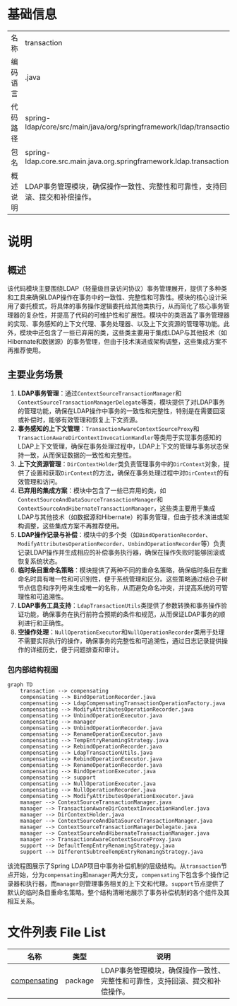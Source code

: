 # 基础信息

|      |      |
|------|------|
| 名称 | transaction |
| 编码语言 | .java |
| 代码路径 | spring-ldap/core/src/main/java/org/springframework/ldap/transaction |
| 包名 | spring-ldap.core.src.main.java.org.springframework.ldap.transaction |
| 概述说明 | LDAP事务管理模块，确保操作一致性、完整性和可靠性，支持回滚、提交和补偿操作。 |

# 说明

## 概述
该代码模块主要围绕LDAP（轻量级目录访问协议）事务管理展开，提供了多种类和工具来确保LDAP操作在事务中的一致性、完整性和可靠性。模块的核心设计采用了委托模式，将具体的事务操作逻辑委托给其他类执行，从而简化了核心事务管理器的复杂性，并提高了代码的可维护性和扩展性。模块中的类涵盖了事务管理器的实现、事务感知的上下文代理、事务处理器、以及上下文资源的管理等功能。此外，模块中还包含了一些已弃用的类，这些类主要用于集成LDAP与其他技术（如Hibernate和数据源）的事务管理，但由于技术演进或架构调整，这些集成方案不再推荐使用。

## 主要业务场景
1. **LDAP事务管理**：通过`ContextSourceTransactionManager`和`ContextSourceTransactionManagerDelegate`等类，模块提供了对LDAP事务的管理功能，确保在LDAP操作中事务的一致性和完整性，特别是在需要回滚或补偿时，能够有效管理和恢复上下文资源。
2. **事务感知的上下文管理**：`TransactionAwareContextSourceProxy`和`TransactionAwareDirContextInvocationHandler`等类用于实现事务感知的LDAP上下文管理，确保在事务处理过程中，LDAP上下文的管理与事务状态保持一致，从而保证数据的一致性和完整性。
3. **上下文资源管理**：`DirContextHolder`类负责管理事务中的`DirContext`对象，提供了设置和获取`DirContext`的方法，确保在事务处理过程中对`DirContext`的有效管理和访问。
4. **已弃用的集成方案**：模块中包含了一些已弃用的类，如`ContextSourceAndDataSourceTransactionManager`和`ContextSourceAndHibernateTransactionManager`，这些类主要用于集成LDAP与其他技术（如数据源和Hibernate）的事务管理，但由于技术演进或架构调整，这些集成方案不再推荐使用。
5. **LDAP操作记录与补偿**：模块中的多个类（如`BindOperationRecorder`、`ModifyAttributesOperationRecorder`、`UnbindOperationRecorder`等）负责记录LDAP操作并生成相应的补偿事务执行器，确保在操作失败时能够回滚或恢复系统状态。
6. **临时条目重命名策略**：模块提供了两种不同的重命名策略，确保临时条目在重命名时具有唯一性和可识别性，便于系统管理和区分。这些策略通过结合子树节点信息和序列号来生成唯一的名称，从而避免命名冲突，并提高系统的可管理性和可追溯性。
7. **LDAP事务工具支持**：`LdapTransactionUtils`类提供了参数转换和事务操作验证功能，确保事务在执行前符合预期的条件和规范，从而保证LDAP事务的顺利进行和正确性。
8. **空操作处理**：`NullOperationExecutor`和`NullOperationRecorder`类用于处理不需要实际执行的操作，确保事务的完整性和可追溯性，通过日志记录提供操作的详细历史，便于问题排查和审计。


### 包内部结构视图

```mermaid
graph TD
    transaction --> compensating
    compensating --> BindOperationRecorder.java
    compensating --> LdapCompensatingTransactionOperationFactory.java
    compensating --> ModifyAttributesOperationRecorder.java
    compensating --> UnbindOperationExecutor.java
    compensating --> manager
    compensating --> UnbindOperationRecorder.java
    compensating --> RenameOperationExecutor.java
    compensating --> TempEntryRenamingStrategy.java
    compensating --> RebindOperationRecorder.java
    compensating --> LdapTransactionUtils.java
    compensating --> RebindOperationExecutor.java
    compensating --> RenameOperationRecorder.java
    compensating --> BindOperationExecutor.java
    compensating --> support
    compensating --> NullOperationExecutor.java
    compensating --> NullOperationRecorder.java
    compensating --> ModifyAttributesOperationExecutor.java
    manager --> ContextSourceTransactionManager.java
    manager --> TransactionAwareDirContextInvocationHandler.java
    manager --> DirContextHolder.java
    manager --> ContextSourceAndDataSourceTransactionManager.java
    manager --> ContextSourceTransactionManagerDelegate.java
    manager --> ContextSourceAndHibernateTransactionManager.java
    manager --> TransactionAwareContextSourceProxy.java
    support --> DefaultTempEntryRenamingStrategy.java
    support --> DifferentSubtreeTempEntryRenamingStrategy.java
```

该流程图展示了Spring LDAP项目中事务补偿机制的层级结构。从`transaction`节点开始，分为`compensating`和`manager`两大分支，`compensating`下包含多个操作记录器和执行器，而`manager`则管理事务相关的上下文和代理。`support`节点提供了默认的临时条目重命名策略。整个结构清晰地展示了事务补偿机制的各个组件及其相互关系。

# 文件列表 File List

| 名称   | 类型  | 说明 |
|-------|------|-------------|
| [compensating](compensating/_module.md) | package | LDAP事务管理模块，确保操作一致性、完整性和可靠性，支持回滚、提交和补偿操作。 |


